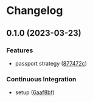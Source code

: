 # Changelog

## 0.1.0 (2023-03-23)


### Features

* passport strategy ([877472c](https://github.com/DamianoPellegrini/passport-simple-webauthn/commit/877472c05856050adb7aaa4a84d4751c8b07d8f3))


### Continuous Integration

* setup ([6aaf8bf](https://github.com/DamianoPellegrini/passport-simple-webauthn/commit/6aaf8bf8c416a616cc7225b89ddcf3d94b9658b0))
